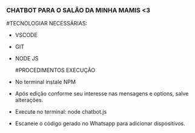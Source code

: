 ### CHATBOT PARA O SALÃO DA MINHA MAMIS <3

#TECNOLOGIAR NECESSÁRIAS:
- VSCODE
- GIT
- NODE JS

  #PROCEDIMENTOS EXECUÇÃO
- No terminal instale NPM
- Após edição conforme seu interesse nas mensagens e options, salve alterações.
- Execute no terminal: node chatbot.js
- Escaneie o código gerado no Whatsapp para adicionar dispositivos.
